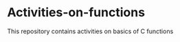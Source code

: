 Activities-on-functions
=======================

This repository contains activities on basics of C functions
